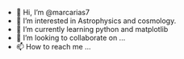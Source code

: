 - 👋 Hi, I’m @marcarias7
- 👀 I’m interested in Astrophysics and cosmology.
- 🌱 I’m currently learning python and matplotlib
- 💞️ I’m looking to collaborate on ...
- 📫 How to reach me ...

<!---
marcarias7/marcarias7 is a ✨ special ✨ repository because its `README.md` (this file) appears on your GitHub profile.
You can click the Preview link to take a look at your changes.
--->
